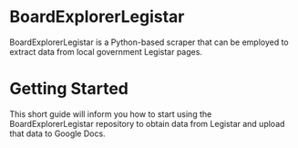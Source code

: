 # BoardExplorerLegistar
BoardExplorerLegistar is a Python-based scraper that can be employed to extract data from local government Legistar pages.

Getting Started
===============

This short guide will inform you how to start using the BoardExplorerLegistar repository to obtain data from Legistar and upload that data to Google Docs.


